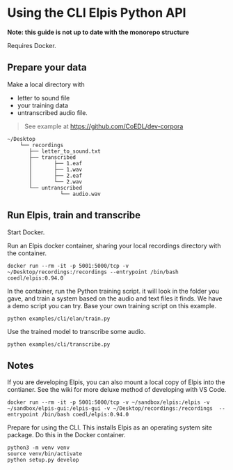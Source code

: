 # Using the CLI Elpis Python API

**Note: this guide is not up to date with the monorepo structure** 

Requires Docker.

## Prepare your data

Make a local directory with
- letter to sound file
- your training data
- untranscribed audio file.

> See example at https://github.com/CoEDL/dev-corpora

```
~/Desktop
    └── recordings
       ├── letter_to_sound.txt
       ├── transcribed
       │       ├── 1.eaf
       │       ├── 1.wav
       │       ├── 2.eaf
       │       └── 2.wav
       └── untranscribed
       		     └── audio.wav
```


## Run Elpis, train and transcribe

Start Docker.

Run an Elpis docker container, sharing your local recordings directory with the container.

```
docker run --rm -it -p 5001:5000/tcp -v ~/Desktop/recordings:/recordings --entrypoint /bin/bash coedl/elpis:0.94.0
```


In the container, run the Python training script. it will look in the folder you gave, and train a system based on the audio and text files it finds. We have a demo script you can try. Base your own training script on this example.

```
python examples/cli/elan/train.py
```


Use the trained model to transcribe some audio.

```
python examples/cli/transcribe.py
```



## Notes

If you are developing Elpis, you can also mount a local copy of Elpis into the contianer. See the wiki for more deluxe method of developing with VS Code.

```
docker run --rm -it -p 5001:5000/tcp -v ~/sandbox/elpis:/elpis -v ~/sandbox/elpis-gui:/elpis-gui -v ~/Desktop/recordings:/recordings  --entrypoint /bin/bash coedl/elpis:0.94.0
```


Prepare for using the CLI. This installs Elpis as an operating system site package. Do this in the Docker container. 

```
python3 -m venv venv
source venv/bin/activate
python setup.py develop
```



